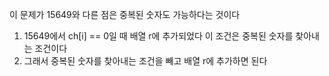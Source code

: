 이 문제가 15649와 다른 점은 중복된 숫자도 가능하다는 것이다

1. 15649에서 ch[i] == 0일 때 배열 r에 추가되었다
    이 조건은 중복된 숫자를 찾아내는 조건이다
2. 그래서 중복된 숫자를 찾아내는 조건을 빼고 배열 r에 추가하면 된다